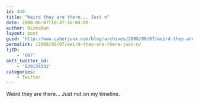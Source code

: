 ```yaml
---
id: 440
title: "Weird they are there... Just n"
date: 2008-06-07T10:47:16-04:00
author: DizkoDan
layout: post
guid: 'http://www.cyberjunx.com/blog/archives/2008/06/07/weird-they-are-there-just-n/'
permalink: /2008/06/07/weird-they-are-there-just-n/
ljID:
    - '607'
aktt_twitter_id:
    - '829134332'
categories:
    - Twitter
---
```


Weird they are there… Just not on my timeline.